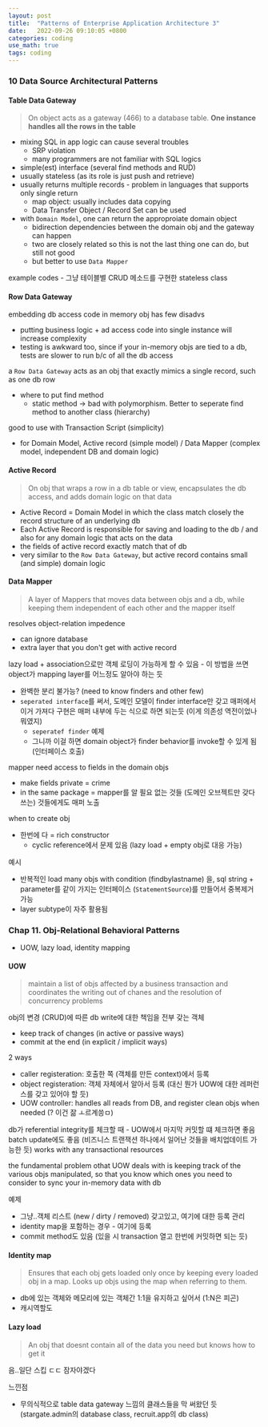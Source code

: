 ```yaml
---
layout: post
title:  "Patterns of Enterprise Application Architecture 3"
date:   2022-09-26 09:10:05 +0800
categories: coding
use_math: true
tags: coding
---
```


### 10 Data Source Architectural Patterns

#### Table Data Gateway

> On object acts as a gateway (466) to a database table. __One instance handles all the rows in the table__

- mixing SQL in app logic can cause several troubles
  - SRP violation
  - many programmers are not familiar with SQL logics
- simple(est) interface (several find methods and RUD)
- usually stateless (as its role is just push and retrieve)
- usually returns multiple records - problem in languages that supports only single return
  - map object: usually includes data copying
  - Data Transfer Object / Record Set can be used
- with `Domain Model`, one can return the approproiate domain object
  - bidirection dependencies between the domain obj and the gateway can happen
  - two are closely related so this is not the last thing one can do, but still not good
  - but better to use `Data Mapper`

example codes - 그냥 테이블별 CRUD 메소드를 구현한 stateless class

#### Row Data Gateway
embedding db access code in memory obj has few disadvs
- putting business logic + ad access code into single instance will increase complexity
- testing is awkward too, since if your in-memory objs are tied to a db, tests are slower to run b/c of all the db access

a `Row Data Gateway` acts as an obj that exactly mimics a single record, such as one db row
- where to put find method
  - static method -> bad with polymorphism. Better to seperate find method to another class (hierarchy)


good to use with Transaction Script (simplicity)
- for Domain Model, Active record (simple model) / Data Mapper (complex model, independent DB and domain logic)

#### Active Record

> On obj that wraps a row in a db table or view, encapsulates the db access, and adds domain logic on that data

- Active Record = Domain Model in which the class match closely the record structure of an underlying db
- Each Active Record is responsible for saving and loading to the db / and also for any domain logic that acts on the data
- the fields of active record exactly match that of db
- very similar to the `Row Data Gateway`, but active record contains small (and simple) domain logic


#### Data Mapper

> A layer of Mappers that moves data between objs and a db, while keeping them independent of each other and the mapper itself

resolves object-relation impedence 
- can ignore database
- extra layer that you don't get with active record


lazy load + association으로만 객체 로딩이 가능하게 할 수 있음 - 이 방법을 쓰면 object가 mapping layer를 어느정도 알아야 하는 듯
- 완벽한 분리 불가능? (need to know finders and other few)
- `seperated interface`를 써서, 도메인 모델이 finder interface만 갖고 매퍼에서 이거 가져다 구현은 매퍼 내부에 두는 식으로 하면 되는듯 (이게 의존성 역전이었나 뭐였지)
  - `seperatef finder` 예제
  - 그니까 이걸 하면 domain object가 finder behavior를 invoke할 수 있게 됨 (인터페이스 호출)

mapper need access to fields in the domain objs
- make fields private = crime
- in the same package = mapper를 알 필요 없는 것들 (도메인 오브젝트만 갖다쓰는) 것들에게도 매퍼 노출


when to create obj
- 한번에 다 = rich constructor
  - cyclic reference에서 문제 있음 (lazy load + empty obj로 대응 가능)

예시
- 반복적인 load many objs with condition (findbylastname) 을, sql string + parameter를 같이 가지는 인터페이스 (`StatementSource`)를 만들어서 중복제거 가능
- layer subtype이 자주 활용됨


### Chap 11. Obj-Relational Behavioral Patterns
- UOW, lazy load, identity mapping

#### UOW

> maintain a list of objs affected by a business transaction and coordinates the writing out of chanes and the resolution of concurrency problems

obj의 변경 (CRUD)에 따른 db write에 대한 책임을 전부 갖는 객체

- keep track of changes (in active or passive ways)
- commit at the end (in explicit / implicit ways)

2 ways
- caller registeration: 호출한 쪽 (객체를 만든 context)에서 등록
- object registeration: 객체 자체에서 알아서 등록 (대신 뭔가 UOW에 대한 레퍼런스를 갖고 있어야 할 듯)
- UOW controller: handles all reads from DB, and register clean objs when needed (? 이건 잚 ㅗ르계씅ㅁ)

db가 referential integrity를 체크할 때 - UOW에서 마지막 커밋할 떄 체크하면 좋음
batch update에도 좋음 (비즈니스 트랜잭션 하나에서 일어난 것들을 배치업데이트 가능한 듯)
works with any transactional resources

the fundamental problem othat UOW deals with is keeping track of the various objs manipulated, so that you know which ones you need to consider to sync your in-memory data with db

예제
- 그냥..객체 리스트 (new / dirty / removed) 갖고있고, 여기에 대한 등록 관리
- identity map을 포함하는 경우 - 여기에 등록
- commit method도 있음 (있을 시 transaction 열고 한번에 커밋하면 되는 듯)

#### Identity map

> Ensures that each obj gets loaded only once by keeping every loaded obj in a map. Looks up objs using the map when referring to them.

- db에 있는 객체와 메모리에 있는 객체간 1:1을 유지하고 싶어서 (1:N은 피곤)
- 캐시역할도

#### Lazy load

> An obj that doesnt contain all of the data you need but knows how to get it

음..일단 스킵 ㄷㄷ 잠자야겠다


느낀점
- 무의식적으로 table data gateway 느낌의 클래스들을 막 써왔던 듯 (stargate.admin의 database class, recruit.app의 db class)